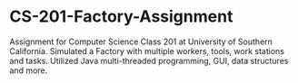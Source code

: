 CS-201-Factory-Assignment
=========================

Assignment for Computer Science Class 201 at University of Southern California. Simulated a Factory with multiple workers, tools, work stations and tasks. Utilized Java multi-threaded programming, GUI, data structures and more.
